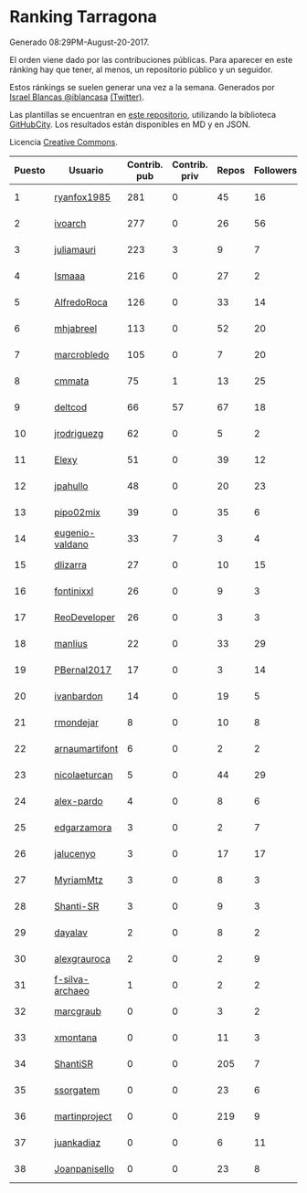 # Ranking Tarragona

Generado 08:29PM-August-20-2017.

El orden viene dado por las contribuciones públicas. Para aparecer en este ránking hay que tener, al menos, un repositorio público y un seguidor.

Estos ránkings se suelen generar una vez a la semana. Generados por [Israel Blancas @iblancasa](https://github.com/iblancasa/) [(Twitter)](https://twitter.com/iblancasa).

Las plantillas se encuentran en [este repositorio](https://github.com/iblancasa/GH-Spanish-Ranking), utilizando la biblioteca [GitHubCity](https://github.com/iblancasa/GitHubCity). Los resultados están disponibles en MD y en JSON.

Licencia [Creative Commons](https://creativecommons.org/licenses/by/4.0/).

| Puesto   |  Usuario  | Contrib. pub | Contrib. priv |Repos| Followers | Desde |  Avatar  |
|----------|-----------|--------------|---------------|-----|-----------|-------|----------|
|1|[ryanfox1985](https://github.com/ryanfox1985)|281|0|45|16|2011-10-26|![ryanfox1985](https://avatars1.githubusercontent.com/u/1152728)|
|2|[ivoarch](https://github.com/ivoarch)|277|0|26|56|2011-03-18|![ivoarch](https://avatars0.githubusercontent.com/u/677124)|
|3|[juliamauri](https://github.com/juliamauri)|223|3|9|7|2013-11-28|![juliamauri](https://avatars3.githubusercontent.com/u/6062402)|
|4|[Ismaaa](https://github.com/Ismaaa)|216|0|27|2|2016-09-16|![Ismaaa](https://avatars3.githubusercontent.com/u/22240843)|
|5|[AlfredoRoca](https://github.com/AlfredoRoca)|126|0|33|14|2014-08-15|![AlfredoRoca](https://avatars1.githubusercontent.com/u/8455554)|
|6|[mhjabreel](https://github.com/mhjabreel)|113|0|52|20|2014-10-08|![mhjabreel](https://avatars2.githubusercontent.com/u/9088025)|
|7|[marcrobledo](https://github.com/marcrobledo)|105|0|7|20|2015-09-19|![marcrobledo](https://avatars3.githubusercontent.com/u/14358263)|
|8|[cmmata](https://github.com/cmmata)|75|1|13|25|2013-04-22|![cmmata](https://avatars2.githubusercontent.com/u/4223148)|
|9|[deltcod](https://github.com/deltcod)|66|57|67|18|2015-09-22|![deltcod](https://avatars2.githubusercontent.com/u/14791993)|
|10|[jrodriguezg](https://github.com/jrodriguezg)|62|0|5|2|2013-02-05|![jrodriguezg](https://avatars2.githubusercontent.com/u/3486118)|
|11|[Elexy](https://github.com/Elexy)|51|0|39|12|2010-10-14|![Elexy](https://avatars1.githubusercontent.com/u/439063)|
|12|[jpahullo](https://github.com/jpahullo)|48|0|20|23|2012-07-26|![jpahullo](https://avatars0.githubusercontent.com/u/2048296)|
|13|[pipo02mix](https://github.com/pipo02mix)|39|0|35|6|2011-07-03|![pipo02mix](https://avatars1.githubusercontent.com/u/892157)|
|14|[eugenio-valdano](https://github.com/eugenio-valdano)|33|7|3|4|2014-03-12|![eugenio-valdano](https://avatars1.githubusercontent.com/u/6929185)|
|15|[dlizarra](https://github.com/dlizarra)|27|0|10|15|2015-04-12|![dlizarra](https://avatars1.githubusercontent.com/u/11906353)|
|16|[fontinixxl](https://github.com/fontinixxl)|26|0|9|3|2013-07-24|![fontinixxl](https://avatars3.githubusercontent.com/u/5080665)|
|17|[ReoDeveloper](https://github.com/ReoDeveloper)|26|0|3|3|2013-01-20|![ReoDeveloper](https://avatars1.githubusercontent.com/u/3322211)|
|18|[manlius](https://github.com/manlius)|22|0|33|29|2013-11-18|![manlius](https://avatars2.githubusercontent.com/u/5968066)|
|19|[PBernal2017](https://github.com/PBernal2017)|17|0|3|14|2017-02-23|![PBernal2017](https://avatars3.githubusercontent.com/u/25979373)|
|20|[ivanbardon](https://github.com/ivanbardon)|14|0|19|5|2013-10-30|![ivanbardon](https://avatars0.githubusercontent.com/u/5808889)|
|21|[rmondejar](https://github.com/rmondejar)|8|0|10|8|2008-06-20|![rmondejar](https://avatars2.githubusercontent.com/u/14419)|
|22|[arnaumartifont](https://github.com/arnaumartifont)|6|0|2|2|2014-11-07|![arnaumartifont](https://avatars2.githubusercontent.com/u/9613200)|
|23|[nicolaeturcan](https://github.com/nicolaeturcan)|5|0|44|29|2014-04-10|![nicolaeturcan](https://avatars0.githubusercontent.com/u/7248811)|
|24|[alex-pardo](https://github.com/alex-pardo)|4|0|8|6|2012-09-19|![alex-pardo](https://avatars3.githubusercontent.com/u/2378470)|
|25|[edgarzamora](https://github.com/edgarzamora)|3|0|2|7|2013-05-02|![edgarzamora](https://avatars0.githubusercontent.com/u/4320475)|
|26|[jalucenyo](https://github.com/jalucenyo)|3|0|17|17|2012-04-06|![jalucenyo](https://avatars2.githubusercontent.com/u/1618926)|
|27|[MyriamMtz](https://github.com/MyriamMtz)|3|0|8|3|2013-11-25|![MyriamMtz](https://avatars0.githubusercontent.com/u/6032560)|
|28|[Shanti-SR](https://github.com/Shanti-SR)|3|0|9|3|2014-11-12|![Shanti-SR](https://avatars3.githubusercontent.com/u/9694646)|
|29|[dayalav](https://github.com/dayalav)|2|0|8|2|2013-06-10|![dayalav](https://avatars1.githubusercontent.com/u/4660940)|
|30|[alexgrauroca](https://github.com/alexgrauroca)|2|0|2|9|2013-07-31|![alexgrauroca](https://avatars0.githubusercontent.com/u/5131860)|
|31|[f-silva-archaeo](https://github.com/f-silva-archaeo)|1|0|2|2|2016-05-04|![f-silva-archaeo](https://avatars0.githubusercontent.com/u/19189330)|
|32|[marcgraub](https://github.com/marcgraub)|0|0|3|2|2012-10-02|![marcgraub](https://avatars0.githubusercontent.com/u/2468006)|
|33|[xmontana](https://github.com/xmontana)|0|0|11|3|2011-03-04|![xmontana](https://avatars1.githubusercontent.com/u/650776)|
|34|[ShantiSR](https://github.com/ShantiSR)|0|0|205|7|2013-01-16|![ShantiSR](https://avatars0.githubusercontent.com/u/3288528)|
|35|[ssorgatem](https://github.com/ssorgatem)|0|0|23|6|2009-07-23|![ssorgatem](https://avatars1.githubusercontent.com/u/108138)|
|36|[martinproject](https://github.com/martinproject)|0|0|219|9|2008-06-13|![martinproject](https://avatars3.githubusercontent.com/u/13601)|
|37|[juankadiaz](https://github.com/juankadiaz)|0|0|6|11|2013-10-04|![juankadiaz](https://avatars1.githubusercontent.com/u/5609996)|
|38|[Joanpanisello](https://github.com/Joanpanisello)|0|0|23|8|2013-09-20|![Joanpanisello](https://avatars2.githubusercontent.com/u/5502417)|
